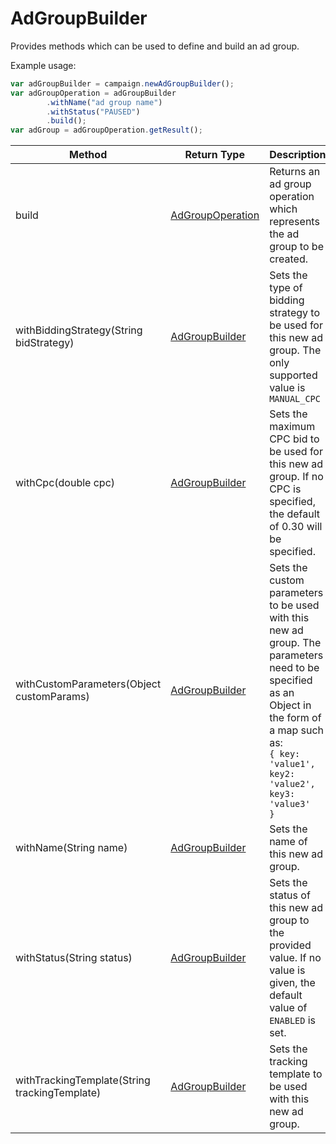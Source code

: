 # AdGroupBuilder
Provides methods which can be used to define and build an ad group.

Example usage:
```javascript
var adGroupBuilder = campaign.newAdGroupBuilder();
var adGroupOperation = adGroupBuilder
        .withName("ad group name")
        .withStatus("PAUSED")
        .build();
var adGroup = adGroupOperation.getResult();
```

|Method|Return Type|Description|
|-|-|-
build|[AdGroupOperation](./AdGroupOperation)|Returns an ad group operation which represents the ad group to be created.<br />
withBiddingStrategy(String bidStrategy)|[AdGroupBuilder](./AdGroupBuilder)|Sets the type of bidding strategy to be used for this new ad group. The only supported value is `MANUAL_CPC`<br />
withCpc(double cpc)|[AdGroupBuilder](./AdGroupBuilder)|Sets the maximum CPC bid to be used for this new ad group. If no CPC is specified, the default of 0.30 will be specified.<br />
withCustomParameters(Object customParams)|[AdGroupBuilder](./AdGroupBuilder)|Sets the custom parameters to be used with this new ad group. The parameters need to be specified as an Object in the form of a map such as:<br /> <code>{ key: 'value1', key2: 'value2', key3: 'value3' }</code><br />
withName(String name)|[AdGroupBuilder](./AdGroupBuilder)|Sets the name of this new ad group. <br />
withStatus(String status)|[AdGroupBuilder](./AdGroupBuilder)|Sets the status of this new ad group to the provided value. If no value is given, the default value of `ENABLED` is set.<br />
withTrackingTemplate(String trackingTemplate)|[AdGroupBuilder](./AdGroupBuilder)|Sets the tracking template to be used with this new ad group.<br />
